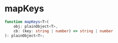 # mapKeys

```ts
function mapKeys<T>(
    obj: plainObject<T>,
    cb: (key: string | number) => string | number
): plainObject<T>;
```
